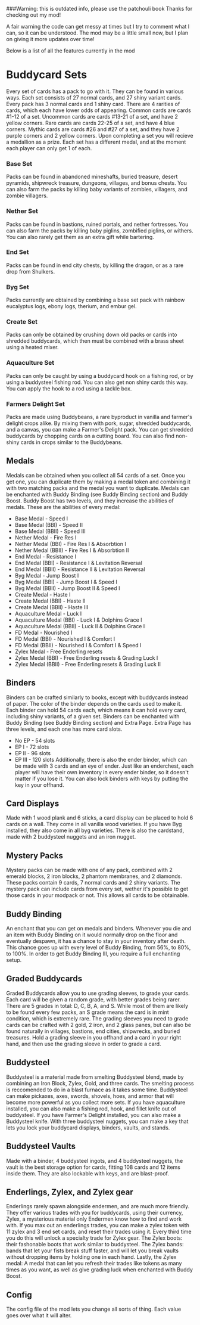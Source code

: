 ###Warning: this is outdated info, please use the patchouli book
Thanks for checking out my mod!

A fair warning the code can get messy at times but I try to comment what I can,
so it can be understood. The mod may be a little small now, but I plan on giving
it more updates over time!

Below is a list of all the features currently in the mod

# Buddycard Sets
Every set of cards has a pack to go with it. They can be found in various ways.
Each set consists of 27 normal cards, and 27 shiny variant cards. Every pack
has 3 normal cards and 1 shiny card. There are 4 rarities of cards, which each
have lower odds of appearing. Common cards are cards #1-12 of a set. Uncommon
cards are cards #13-21 of a set, and have 2 yellow corners. Rare cards are cards
22-25 of a set, and have 4 blue corners. Mythic cards are cards #26 and #27 of
a set, and they have 2 purple corners and 2 yellow corners. Upon completing a set
you will recieve a medallion as a prize. Each set has a different medal, and at
the moment each player can only get 1 of each.

### Base Set
Packs can be found in abandoned mineshafts, buried treasure, desert pyramids,
shipwreck treasure, dungeons, villages, and bonus chests. You can also farm the
packs by killing baby variants of zombies, villagers, and zombie villagers.

### Nether Set
Packs can be found in bastions, ruined portals, and nether fortresses. You can also
farm the packs by killing baby piglins, zombified piglins, or withers. You can also
rarely get them as an extra gift while bartering.

### End Set
Packs can be found in end city chests, by killing the dragon, or as a rare drop from
Shulkers.

### Byg Set
Packs currently are obtained by combining a base set pack with rainbow eucalyptus
logs, ebony logs, therium, and embur gel.

### Create Set
Packs can only be obtained by crushing down old packs or cards into shredded
buddycards, which then must be combined with a brass sheet using a heated mixer.

### Aquaculture Set
Packs can only be caught by using a buddycard hook on a fishing rod, or by using a
buddysteel fishing rod. You can also get non shiny cards this way. You can apply
the hook to a rod using a tackle box.

### Farmers Delight Set
Packs are made using Buddybeans, a rare byproduct in vanilla and farmer's delight
crops alike. By mixing them with pork, sugar, shredded buddycards, and a canvas,
you can make a Farmer's Delight pack. You can get shredded buddycards by chopping
cards on a cutting board. You can also find non-shiny cards in crops similar to the
Buddybeans.

## Medals
Medals can be obtained when you collect all 54 cards of a set. Once you get one,
you can duplicate them by making a medal token and combining it with two matching
packs and the medal you want to duplicate. Medals can be enchanted with Buddy
Binding (see Buddy Binding section) and Buddy Boost. Buddy Boost has two levels,
and they increase the abilities of medals. These are the abilities of every medal:

* Base Medal - Speed I
* Base Medal (BBI) - Speed II
* Base Medal (BBII) - Speed III
* Nether Medal - Fire Res I
* Nether Medal (BBI) - Fire Res I & Absorbtion I
* Nether Medal (BBII) - Fire Res I & Absorbtion II
* End Medal - Resistance I
* End Medal (BBI) - Resistance I & Levitation Reversal
* End Medal (BBII) - Resistance II & Levitation Reversal
* Byg Medal - Jump Boost I
* Byg Medal (BBI) - Jump Boost I & Speed I
* Byg Medal (BBII) - Jump Boost II & Speed I
* Create Medal - Haste I
* Create Medal (BBI) - Haste II
* Create Medal (BBII) - Haste III
* Aquaculture Medal - Luck I
* Aquaculture Medal (BBI) - Luck I & Dolphins Grace I
* Aquaculture Medal (BBII) - Luck II & Dolphins Grace I
* FD Medal - Nourished I
* FD Medal (BBI) - Nourished I & Comfort I
* FD Medal (BBII) - Nourished I & Comfort I & Speed I
* Zylex Medal - Free Enderling resets
* Zylex Medal (BBI) - Free Enderling resets & Grading Luck I
* Zylex Medal (BBII) - Free Enderling resets & Grading Luck II

## Binders
Binders can be crafted similarly to books, except with buddycards instead of paper.
The color of the binder depends on the cards used to make it. Each binder can hold
54 cards each, which means it can hold every card, including shiny variants, of a
given set. Binders can be enchanted with Buddy Binding (see Buddy Binding section)
and Extra Page. Extra Page has three levels, and each one has more card slots.
* No EP - 54 slots
* EP I - 72 slots
* EP II - 96 slots
* EP III - 120 slots
Additionally, there is also the ender binder, which can be made with 3 cards and an
eye of ender. Just like an enderchest, each player will have their own inventory in
every ender binder, so it doesn't matter if you lose it. You can also lock binders
with keys by putting the key in your offhand.

## Card Displays
Made with 1 wood plank and 6 sticks, a card display can be placed to hold 6 cards
on a wall. They come in all vanilla wood varieties. If you have Byg installed, they
also come in all byg varieties. There is also the cardstand, made with 2 buddysteel
nuggets and an iron nugget.

## Mystery Packs
Mystery packs can be made with one of any pack, combined with 2 emerald blocks, 2
iron blocks, 2 phantom membranes, and 2 diamonds. These packs contain 9 cards, 7
normal cards and 2 shiny variants. The mystery pack can include cards from every
set, wether it's possible to get those cards in your modpack or not. This allows
all cards to be obtainable.

## Buddy Binding
An enchant that you can get on medals and binders. Whenever you die and an item
with Buddy Binding on it would normally drop on the floor and eventually despawn,
it has a chance to stay in your inventory after death. This chance goes up with
every level of Buddy Binding, from 56%, to 80%, to 100%. In order to get Buddy
Binding III, you require a full enchanting setup.

## Graded Buddycards
Graded Buddycards allow you to use grading sleeves, to grade your cards. Each card
will be given a random grade, with better grades being rarer. There are 5 grades
in total: D, C, B, A, and S. While most of them are likely to be found every few
packs, an S grade means the card is in mint condition, which is extremely rare.
The grading sleeves you need to grade cards can be crafted with 2 gold, 2 iron,
and 2 glass panes, but can also be found naturally in villages, bastions, end
cities, shipwrecks, and buried treasures. Hold a grading sleeve in you offhand
and a card in your right hand, and then use the grading sleeve in order to grade
a card.

## Buddysteel
Buddysteel is a material made from smelting Buddysteel blend, made by combining
an Iron Block, Zylex, Gold, and three cards. The smelting process is reccomended to
do in a blast furnace as it takes some time. Buddysteel can make pickaxes, axes, swords,
shovels, hoes, and armor that will become more powerful as you collect more sets.
If you have aquaculture installed, you can also make a fishing rod, hook, and fillet knife
out of buddysteel. If you have Farmer's Delight installed, you can also make a Buddysteel
knife. With three buddysteel nuggets, you can make a key that lets  you lock your 
buddycard displays, binders, vaults, and stands.

## Buddysteel Vaults
Made with a binder, 4 buddysteel ingots, and 4 buddysteel nuggets, the vault is the
best storage option for cards, fitting 108 cards and 12 items inside them. They are
also lockable with keys, and are blast-proof.

## Enderlings, Zylex, and Zylex gear
Enderlings rarely spawn alongside endermen, and are much more friendly. They offer
various trades with you for buddycards, using their currency, Zylex, a mysterious
material only Endermen know how to find and work with. If you max out an enderlings
trades, you can make a zylex token with 11 zylex and 3 end set cards, and reset their
trades using it. Every third time you do this will unlock a specialty trade for Zylex
gear. The Zylex boots: their fashonable boots that work similar to buddysteel. The
Zylex bands: bands that let your fists break stuff faster, and will let you break
vaults without dropping items by holding one in each hand. Lastly, the Zylex medal:
A medal that can let you refresh their trades like tokens as many times as you want,
as well as give grading luck when enchanted with Buddy Boost.

## Config
The config file of the mod lets you change all sorts of thing. Each value goes
over what it will alter.
